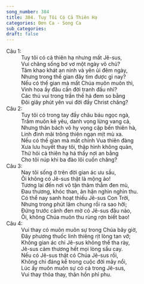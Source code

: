 ```yaml
---
song_number: 384
title: 384. Tuy Tôi Có Cả Thiên Hạ
categories: Đơn Ca - Song Ca
sub_categories: 
draft: false
---
```

<dl><dt>Câu 1:</dt><dd data-verse="1">Tuy tôi có cả thiên hạ nhưng mất Jê-sus, <br/>Vui chăng sống bơ vơ một ngày vô chủ? <br/>Tâm khao khát an ninh và yên ủi đêm ngày, <br/>Nhưng trong thế gian đây tìm được gì nay? <br/>Nếu có thế gian mà mất Chúa muôn muôn thì, <br/>Vinh hoa ấy đâu cần đời tranh đấu nhỉ? <br/>Các thú vui trong trần thế há đem so bằng <br/>Đôi giây phút yên vui đời đầy Christ chăng? </dd><dt>Câu 2:</dt><dd data-verse="2">Tuy tôi có trong tay đầy châu báu ngọc ngà, <br/>Trăm muôn kẻ yêu, danh vọng lừng vang cả, <br/>Nhưng thân bách vô hy vọng cập bến thiên hà, <br/>Linh đinh mãi trông thiên ngạn mịt mù xa. <br/>Nếu có thế gian mà mất chính Vua thiên đàng <br/>Xưa lưu huyết thay tôi, thập hình không quản, <br/>Thử hỏi cả thiên hạ há thấy nơi an bằng <br/>Cho tôi núp khi ba đào lôi cuốn chăng? </dd><dt>Câu 3:</dt><dd data-verse="3">Nay tôi sống ở trên đời gian ác ưu sầu, <br/>Ôi không có Jê-sus thật là mộng ảo! <br/>Tương lai đến nơi vô tận thăm thẳm đen mù, <br/>Đau thương, khóc than, ân hận nghìn nghìn thu. <br/>Có thể nay sanh hoạt thiếu Jê-sus Con Trời, <br/>Nhưng trong phút lâm chung rồi ra sao hỡi; <br/>Đứng trước cảnh đen mờ có Jê-sus đâu nào, <br/>Ôi, không Chúa muôn thu rùng rợn biết bao! </dd><dt>Câu 4:</dt><dd data-verse="4">Vui thay có muôn muôn sự trong Chúa bây giờ, <br/>Đây phương thuốc linh thiêng rịt lòng tan vỡ; <br/>Không gian ác chi Jê-sus không thể tha rày, <br/>Jê-sus cảm thương hết mọi lòng sầu cay. <br/>Nếu có Jê-sus thật có Chúa Jê-sus rồi, <br/>Không chi đáng kể trong cuộc đời mây nổi, <br/>Lúc ấy muôn muôn sự có cả trong Jê-sus, <br/>Vui thay thỏa thay, thân hồn phỉ phu. </dd></dl>